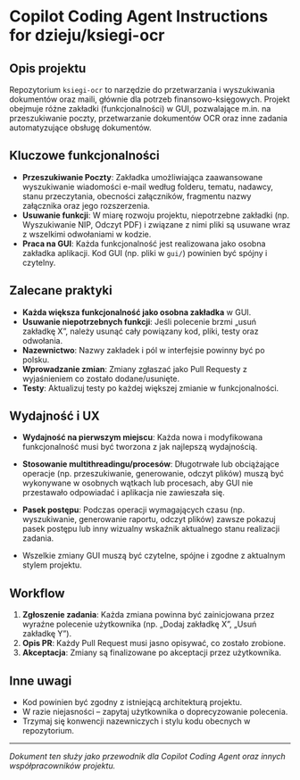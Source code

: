 # Copilot Coding Agent Instructions for dzieju/ksiegi-ocr

## Opis projektu
Repozytorium `ksiegi-ocr` to narzędzie do przetwarzania i wyszukiwania dokumentów oraz maili, głównie dla potrzeb finansowo-księgowych. Projekt obejmuje różne zakładki (funkcjonalności) w GUI, pozwalające m.in. na przeszukiwanie poczty, przetwarzanie dokumentów OCR oraz inne zadania automatyzujące obsługę dokumentów.

## Kluczowe funkcjonalności
- **Przeszukiwanie Poczty**: Zakładka umożliwiająca zaawansowane wyszukiwanie wiadomości e-mail według folderu, tematu, nadawcy, stanu przeczytania, obecności załączników, fragmentu nazwy załącznika oraz jego rozszerzenia.
- **Usuwanie funkcji**: W miarę rozwoju projektu, niepotrzebne zakładki (np. Wyszukiwanie NIP, Odczyt PDF) i związane z nimi pliki są usuwane wraz z wszelkimi odwołaniami w kodzie.
- **Praca na GUI**: Każda funkcjonalność jest realizowana jako osobna zakładka aplikacji. Kod GUI (np. pliki w `gui/`) powinien być spójny i czytelny.

## Zalecane praktyki
- **Każda większa funkcjonalność jako osobna zakładka** w GUI.
- **Usuwanie niepotrzebnych funkcji**: Jeśli polecenie brzmi „usuń zakładkę X”, należy usunąć cały powiązany kod, pliki, testy oraz odwołania.
- **Nazewnictwo**: Nazwy zakładek i pól w interfejsie powinny być po polsku.
- **Wprowadzanie zmian**: Zmiany zgłaszać jako Pull Requesty z wyjaśnieniem co zostało dodane/usunięte.
- **Testy**: Aktualizuj testy po każdej większej zmianie w funkcjonalności.

## Wydajność i UX
- **Wydajność na pierwszym miejscu**: Każda nowa i modyfikowana funkcjonalność musi być tworzona z jak najlepszą wydajnością.
- **Stosowanie multithreadingu/procesów**: Długotrwałe lub obciążające operacje (np. przeszukiwanie, generowanie, odczyt plików) muszą być wykonywane w osobnych wątkach lub procesach, aby GUI nie przestawało odpowiadać i aplikacja nie zawieszała się.
- **Pasek postępu**: Podczas operacji wymagających czasu (np. wyszukiwanie, generowanie raportu, odczyt plików) zawsze pokazuj pasek postępu lub inny wizualny wskaźnik aktualnego stanu realizacji zadania.

- Wszelkie zmiany GUI muszą być czytelne, spójne i zgodne z aktualnym stylem projektu.

## Workflow
1. **Zgłoszenie zadania**: Każda zmiana powinna być zainicjowana przez wyraźne polecenie użytkownika (np. „Dodaj zakładkę X”, „Usuń zakładkę Y”).
2. **Opis PR**: Każdy Pull Request musi jasno opisywać, co zostało zrobione.
3. **Akceptacja**: Zmiany są finalizowane po akceptacji przez użytkownika.

## Inne uwagi
- Kod powinien być zgodny z istniejącą architekturą projektu.
- W razie niejasności – zapytaj użytkownika o doprecyzowanie polecenia.
- Trzymaj się konwencji nazewniczych i stylu kodu obecnych w repozytorium.

---
*Dokument ten służy jako przewodnik dla Copilot Coding Agent oraz innych współpracowników projektu.*